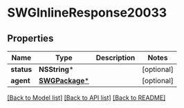 # SWGInlineResponse20033

## Properties
Name | Type | Description | Notes
------------ | ------------- | ------------- | -------------
**status** | **NSString*** |  | [optional] 
**agent** | [**SWGPackage***](SWGPackage.md) |  | [optional] 

[[Back to Model list]](../README.md#documentation-for-models) [[Back to API list]](../README.md#documentation-for-api-endpoints) [[Back to README]](../README.md)


